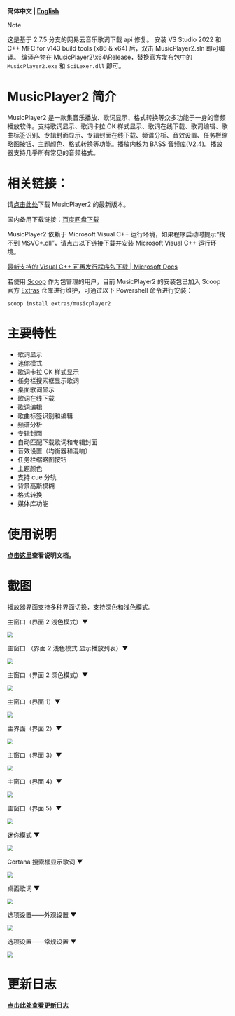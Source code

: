 **简体中文 | [English](https://github.com/zhongyang219/MusicPlayer2/blob/master/README_en-us.md)**

> [!NOTE]
> 这是基于 2.7.5 分支的网易云音乐歌词下载 api 修复。
> 安装 VS Studio 2022 和 C++ MFC for v143 build tools (x86 & x64) 后，双击 MusicPlayer2.sln 即可编译。
> 编译产物在 MusicPlayer2\x64\Release，替换官方发布包中的 `MusicPlayer2.exe` 和 `SciLexer.dll` 即可。

# MusicPlayer2 简介

MusicPlayer2 是一款集音乐播放、歌词显示、格式转换等众多功能于一身的音频播放软件。支持歌词显示、歌词卡拉 OK 样式显示、歌词在线下载、歌词编辑、歌曲标签识别、专辑封面显示、专辑封面在线下载、频谱分析、音效设置、任务栏缩略图按钮、主题颜色、格式转换等功能。播放内核为 BASS 音频库(V2.4)。播放器支持几乎所有常见的音频格式。

# 相关链接：

请[点击此处](https://github.com/zhongyang219/MusicPlayer2/releases)下载 MusicPlayer2 的最新版本。

国内备用下载链接：[百度网盘下载](https://pan.baidu.com/s/1i5QNwFF)

MusicPlayer2 依赖于 Microsoft Visual C++ 运行环境，如果程序启动时提示“找不到 MSVC\*.dll”，请点击以下链接下载并安装 Microsoft Visual C++ 运行环境。

[最新支持的 Visual C++ 可再发行程序包下载 | Microsoft Docs](https://docs.microsoft.com/zh-CN/cpp/windows/latest-supported-vc-redist?view=msvc-170)

若使用 [Scoop](https://github.com/ScoopInstaller/Scoop) 作为包管理的用户，目前 MusicPlayer2 的安装包已加入 Scoop 官方 [Extras](https://github.com/ScoopInstaller/Extras) 仓库进行维护，可通过以下 Powershell 命令进行安装：

```pwsh
scoop install extras/musicplayer2
```

# 主要特性

- 歌词显示
- 迷你模式
- 歌词卡拉 OK 样式显示
- 任务栏搜索框显示歌词
- 桌面歌词显示
- 歌词在线下载
- 歌词编辑
- 歌曲标签识别和编辑
- 频谱分析
- 专辑封面
- 自动匹配下载歌词和专辑封面
- 音效设置（均衡器和混响）
- 任务栏缩略图按钮
- 主题颜色
- 支持 cue 分轨
- 背景高斯模糊
- 格式转换
- 媒体库功能

# 使用说明

**[点击这里](https://github.com/zhongyang219/MusicPlayer2/wiki)查看说明文档。**

# 截图

播放器界面支持多种界面切换，支持深色和浅色模式。

主窗口（界面 2 浅色模式）▼

<img src="Screenshots/Main_window.png" style="zoom:80%;" />

主窗口 （界面 2 浅色模式 显示播放列表）▼

<img src="Screenshots/main_window_with_playlist.png" style="zoom:80%;" />

主窗口（界面 2 深色模式）▼

<img src="Screenshots/Main_window2.png" style="zoom:80%;" />

主窗口（界面 1）▼

<img src="Screenshots/main_window_ui1.png" style="zoom:80%;" />

主界面（界面 2）▼

<img src="Screenshots/main_window_ui2.png" style="zoom:80%;" />

主窗口（界面 3）▼

<img src="Screenshots/main_window_ui3.png" style="zoom:80%;" />

主窗口（界面 4）▼

<img src="Screenshots/main_window_ui4.png" style="zoom:80%;" />

主窗口（界面 5）▼

<img src="Screenshots/main_window_ui5.png" style="zoom:80%;" />

迷你模式 ▼

<img src="Screenshots/Mini_mode.png" style="zoom:80%;" />

Cortana 搜索框显示歌词 ▼

<img src="Screenshots/Cortana_lyric.png" style="zoom:80%;" />

桌面歌词 ▼

<img src="Screenshots/desktop_lyric.jpg" style="zoom:80%;" />

选项设置——外观设置 ▼

<img src="Screenshots/options.png" style="zoom:80%;" />

选项设置——常规设置 ▼

<img src="Screenshots/options2.png" style="zoom:80%;" />

# 更新日志

**[点击此处查看更新日志](https://github.com/zhongyang219/MusicPlayer2/blob/master/Documents/update_log.md)**
